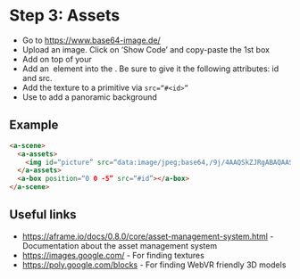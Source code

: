 # Step 3: Assets

* Go to https://www.base64-image.de/
* Upload an image. Click on ‘Show Code’ and copy-paste the 1st box
* Add <a-assets> on top of your <a-scene>
* Add an <img> element into the <a-assets>. Be sure to give it the following attributes: id and src.
* Add the texture to a primitive via `src=“#<id>”`
* Use <a-sky> to add a panoramic background

## Example

```html
<a-scene>
  <a-assets>
    <img id=“picture” src=“data:image/jpeg;base64,/9j/4AAQSkZJRgABAQAAS” />
  </a-assets>
  <a-box position=“0 0 -5” src=“#id”></a-box>
</a-scene>
```

## Useful links

* https://aframe.io/docs/0.8.0/core/asset-management-system.html  - Documentation about the asset management system
* https://images.google.com/ - For finding textures
* https://poly.google.com/blocks - For finding WebVR friendly 3D models